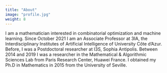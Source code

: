 ```yaml
---
title: "About"
image: "profile.jpg"
weight: 8
---
```


I am a mathematician interested in combinatorial optimization and machine learning. Since October 2021 I am an Associate Professor at 3IA, the Interdisciplinary Institutes
of Artificial Intelligence of University Côte d’Azur. Before, I was a Postdoctoral researcher at I3S, Sophia Antipolis. Between 2014 and 2019 I was a researcher in the Mathematical & Algorithmic Sciences Lab from Paris Research Center, Huawei France. I obtained my Ph.D in Mathematics in 2015 from the University of Seville.  
